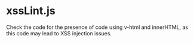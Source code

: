 # xssLint.js
Check the code for the presence of code using v-html and innerHTML, as this code may lead to XSS injection issues.
